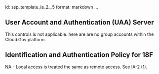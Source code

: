 id: ssp_template_ia_2__5
format: markdown
...
## User Account and Authentication (UAA) Server

This controls is not applicable. here are are no group accounts within the Cloud.Gov platform.
## Identification and Authentication Policy for 18F

NA - Local access is treated the same as remote access. See IA-2 (1).
